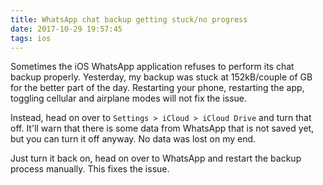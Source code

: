 ```yaml
---
title: WhatsApp chat backup getting stuck/no progress
date: 2017-10-29 19:57:45
tags: ios
---
```


Sometimes the iOS WhatsApp application refuses to perform its chat backup
properly. Yesterday, my backup was stuck at 152kB/couple of GB for the better
part of the day. Restarting your phone, restarting the app, toggling cellular
and airplane modes will not fix the issue.

Instead, head on over to `Settings > iCloud > iCloud Drive` and turn that off.
It'll warn that there is some data from WhatsApp that is not saved yet, but
you can turn it off anyway. No data was lost on my end.

Just turn it back on, head on over to WhatsApp and restart the backup process
manually. This fixes the issue.
